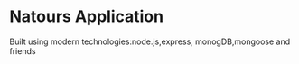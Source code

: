 # Natours Application

Built using modern technologies:node.js,express, monogDB,mongoose and friends